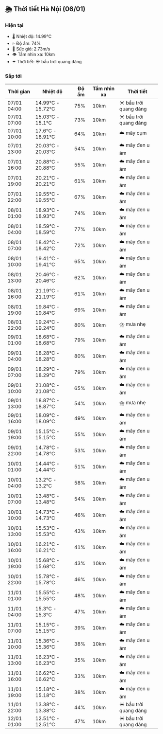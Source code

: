 ## 🌦️ Thời tiết Hà Nội (06/01)

### Hiện tại

- 🌡️ Nhiệt độ: 14.99℃
- 💦 Độ ẩm: 74%
- 💨 Sức gió: 2.73m/s
- 👁️ Tầm nhìn xa: 10km
- ☂️ Thời tiết: ☀️ bầu trời quang đãng

### Sắp tới

| Thời gian | Nhiệt độ | Độ ẩm | Tầm nhìn xa | Thời tiết |
| --- | --- | --- | --- | --- |
| 07/01 04:00 | 14.99℃ - 15.72℃ | 75% | 10km | ☀️ bầu trời quang đãng |
| 07/01 07:00 | 15.03℃ - 15.1℃ | 73% | 10km | ☀️ bầu trời quang đãng |
| 07/01 10:00 | 17.6℃ - 18.91℃ | 64% | 10km | ☁️ mây cụm |
| 07/01 13:00 | 20.03℃ - 20.03℃ | 54% | 10km | ☁️ mây đen u ám |
| 07/01 16:00 | 20.88℃ - 20.88℃ | 55% | 10km | ☁️ mây đen u ám |
| 07/01 19:00 | 20.21℃ - 20.21℃ | 61% | 10km | ☁️ mây đen u ám |
| 07/01 22:00 | 19.55℃ - 19.55℃ | 67% | 10km | ☁️ mây đen u ám |
| 08/01 01:00 | 18.93℃ - 18.93℃ | 74% | 10km | ☁️ mây đen u ám |
| 08/01 04:00 | 18.59℃ - 18.59℃ | 77% | 10km | ☁️ mây đen u ám |
| 08/01 07:00 | 18.42℃ - 18.42℃ | 72% | 10km | ☁️ mây đen u ám |
| 08/01 10:00 | 19.41℃ - 19.41℃ | 65% | 10km | ☁️ mây đen u ám |
| 08/01 13:00 | 20.46℃ - 20.46℃ | 62% | 10km | ☁️ mây đen u ám |
| 08/01 16:00 | 21.19℃ - 21.19℃ | 61% | 10km | ☁️ mây đen u ám |
| 08/01 19:00 | 19.84℃ - 19.84℃ | 69% | 10km | ☁️ mây đen u ám |
| 08/01 22:00 | 19.24℃ - 19.24℃ | 80% | 10km | ⛈️ mưa nhẹ |
| 09/01 01:00 | 18.68℃ - 18.68℃ | 79% | 10km | ☁️ mây đen u ám |
| 09/01 04:00 | 18.28℃ - 18.28℃ | 80% | 10km | ☁️ mây đen u ám |
| 09/01 07:00 | 18.29℃ - 18.29℃ | 79% | 10km | ☁️ mây đen u ám |
| 09/01 10:00 | 21.08℃ - 21.08℃ | 65% | 10km | ☁️ mây đen u ám |
| 09/01 13:00 | 18.87℃ - 18.87℃ | 54% | 10km | ⛈️ mưa nhẹ |
| 09/01 16:00 | 18.09℃ - 18.09℃ | 49% | 10km | ☁️ mây đen u ám |
| 09/01 19:00 | 15.15℃ - 15.15℃ | 55% | 10km | ☁️ mây đen u ám |
| 09/01 22:00 | 14.78℃ - 14.78℃ | 53% | 10km | ☁️ mây đen u ám |
| 10/01 01:00 | 14.44℃ - 14.44℃ | 51% | 10km | ☁️ mây đen u ám |
| 10/01 04:00 | 13.2℃ - 13.2℃ | 58% | 10km | ☁️ mây đen u ám |
| 10/01 07:00 | 13.48℃ - 13.48℃ | 54% | 10km | ☁️ mây đen u ám |
| 10/01 10:00 | 14.73℃ - 14.73℃ | 46% | 10km | ☁️ mây đen u ám |
| 10/01 13:00 | 15.53℃ - 15.53℃ | 43% | 10km | ☁️ mây đen u ám |
| 10/01 16:00 | 16.21℃ - 16.21℃ | 41% | 10km | ☁️ mây đen u ám |
| 10/01 19:00 | 15.68℃ - 15.68℃ | 43% | 10km | ☁️ mây đen u ám |
| 10/01 22:00 | 15.78℃ - 15.78℃ | 46% | 10km | ☁️ mây đen u ám |
| 11/01 01:00 | 15.55℃ - 15.55℃ | 48% | 10km | ☁️ mây đen u ám |
| 11/01 04:00 | 15.3℃ - 15.3℃ | 47% | 10km | ☁️ mây đen u ám |
| 11/01 07:00 | 15.15℃ - 15.15℃ | 39% | 10km | ☁️ mây đen u ám |
| 11/01 10:00 | 15.36℃ - 15.36℃ | 38% | 10km | ☁️ mây đen u ám |
| 11/01 13:00 | 16.23℃ - 16.23℃ | 35% | 10km | ☁️ mây đen u ám |
| 11/01 16:00 | 16.62℃ - 16.62℃ | 33% | 10km | ☁️ mây đen u ám |
| 11/01 19:00 | 15.18℃ - 15.18℃ | 38% | 10km | ☁️ mây đen u ám |
| 11/01 22:00 | 13.38℃ - 13.38℃ | 44% | 10km | ☀️ bầu trời quang đãng |
| 12/01 01:00 | 12.51℃ - 12.51℃ | 47% | 10km | ☀️ bầu trời quang đãng |
